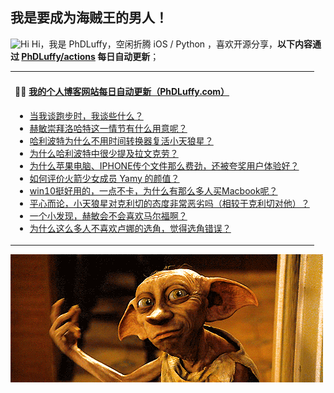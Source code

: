 ## 我是要成为海贼王的男人！

<img src='https://qpluspicture.oss-cn-beijing.aliyuncs.com/6LjjQA/Hi.gif' alt='Hi' width="24"/> Hi，我是 PhDLuffy，空闲折腾 iOS / Python ，喜欢开源分享，**以下内容通过 <a href="https://github.com/PhDLuffy/PhDLuffy/actions" target="_blank">PhDLuffy/actions</a> 每日自动更新**；

<table>
<td>

#### 🤹‍♀️ <a href="https://phdluffy.com/" target="_blank">我的个人博客网站每日自动更新（PhDLuffy.com）</a>

<!-- blog starts -->
* <a href='https://PhDLuffy.github.io/2021/01/09/%E5%BD%93%E6%88%91%E8%B0%88%E8%B7%91%E6%AD%A5%E6%97%B6-%E6%88%91%E8%B0%88%E4%BA%9B%E4%BB%80%E4%B9%88/' target='_blank'>当我谈跑步时，我谈些什么？</a>
* <a href='https://PhDLuffy.github.io/2020/12/13/%E8%B5%AB%E6%95%8F%E5%B4%87%E6%8B%9C%E6%B4%9B%E5%93%88%E7%89%B9%E8%BF%99%E4%B8%80%E6%83%85%E8%8A%82%E6%9C%89%E4%BB%80%E4%B9%88%E7%94%A8%E6%84%8F%E5%91%A2/' target='_blank'>赫敏崇拜洛哈特这一情节有什么用意呢？</a>
* <a href='https://PhDLuffy.github.io/2020/09/05/%E5%93%88%E5%88%A9%E6%B3%A2%E7%89%B9%E4%B8%BA%E4%BB%80%E4%B9%88%E4%B8%8D%E7%94%A8%E6%97%B6%E9%97%B4%E8%BD%AC%E6%8D%A2%E5%99%A8%E5%A4%8D%E6%B4%BB%E5%B0%8F%E5%A4%A9%E7%8B%BC%E6%98%9F/' target='_blank'>哈利波特为什么不用时间转换器复活小天狼星？</a>
* <a href='https://PhDLuffy.github.io/2020/08/21/%E4%B8%BA%E4%BB%80%E4%B9%88%E5%93%88%E5%88%A9%E6%B3%A2%E7%89%B9%E4%B8%AD%E5%BE%88%E5%B0%91%E6%8F%90%E5%8F%8A%E6%8B%89%E6%96%87%E5%85%8B%E5%8A%B3/' target='_blank'>为什么哈利波特中很少提及拉文克劳？</a>
* <a href='https://PhDLuffy.github.io/2020/08/19/%E4%B8%BA%E4%BB%80%E4%B9%88%E8%8B%B9%E6%9E%9C%E7%94%B5%E8%84%91-IPHONE%E4%BC%A0%E4%B8%AA%E6%96%87%E4%BB%B6%E9%82%A3%E4%B9%88%E8%B4%B9%E5%8A%B2-%E8%BF%98%E8%A2%AB%E5%A4%B8%E5%A5%96%E7%94%A8%E6%88%B7%E4%BD%93%E9%AA%8C%E5%A5%BD/' target='_blank'>为什么苹果电脑、IPHONE传个文件那么费劲，还被夸奖用户体验好？</a>
* <a href='https://PhDLuffy.github.io/2020/07/31/%E5%A6%82%E4%BD%95%E8%AF%84%E4%BB%B7%E7%81%AB%E7%AE%AD%E5%B0%91%E5%A5%B3%E6%88%90%E5%91%98-Yamy-%E7%9A%84%E9%A2%9C%E5%80%BC/' target='_blank'>如何评价火箭少女成员 Yamy 的颜值？</a>
* <a href='https://PhDLuffy.github.io/2020/06/28/win10%E6%8C%BA%E5%A5%BD%E7%94%A8%E7%9A%84-%E4%B8%80%E7%82%B9%E4%B8%8D%E5%8D%A1-%E4%B8%BA%E4%BB%80%E4%B9%88%E6%9C%89%E9%82%A3%E4%B9%88%E5%A4%9A%E4%BA%BA%E4%B9%B0Macbook%E5%91%A2/' target='_blank'>win10挺好用的，一点不卡，为什么有那么多人买Macbook呢？</a>
* <a href='https://PhDLuffy.github.io/2020/06/25/%E5%B9%B3%E5%BF%83%E8%80%8C%E8%AE%BA-%E5%B0%8F%E5%A4%A9%E7%8B%BC%E6%98%9F%E5%AF%B9%E5%85%8B%E5%88%A9%E5%88%87%E7%9A%84%E6%80%81%E5%BA%A6%E9%9D%9E%E5%B8%B8%E6%81%B6%E5%8A%A3%E5%90%97-%E7%9B%B8%E8%BE%83%E4%BA%8E%E5%85%8B%E5%88%A9%E5%88%87%E5%AF%B9%E4%BB%96/' target='_blank'>平心而论，小天狼星对克利切的态度非常恶劣吗（相较于克利切对他）？</a>
* <a href='https://PhDLuffy.github.io/2020/06/25/%E4%B8%80%E4%B8%AA%E5%B0%8F%E5%8F%91%E7%8E%B0-%E8%B5%AB%E6%95%8F%E4%BC%9A%E4%B8%8D%E4%BC%9A%E5%96%9C%E6%AC%A2%E9%A9%AC%E5%B0%94%E7%A6%8F%E5%95%8A/' target='_blank'>一个小发现，赫敏会不会喜欢马尔福啊？</a>
* <a href='https://PhDLuffy.github.io/2020/05/14/%E4%B8%BA%E4%BB%80%E4%B9%88%E8%BF%99%E4%B9%88%E5%A4%9A%E4%BA%BA%E4%B8%8D%E5%96%9C%E6%AC%A2%E5%8D%A2%E5%A8%9C%E7%9A%84%E9%80%89%E8%A7%92-%E8%A7%89%E5%BE%97%E9%80%89%E8%A7%92%E9%94%99%E8%AF%AF/' target='_blank'>为什么这么多人不喜欢卢娜的选角，觉得选角错误？</a>
<!-- blog ends -->

</td>
</table>

![多比点赞手势](https://raw.githubusercontent.com/PhDLuffy/PicGo/master/img/多比.gif)